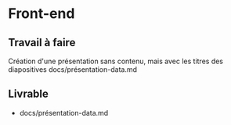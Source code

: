 # Front-end

## Travail à faire

Création d'une présentation sans contenu, mais avec les titres des diapositives
docs/présentation-data.md

## Livrable
- docs/présentation-data.md
